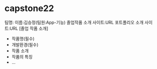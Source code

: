 # capstone22

팀명:
이름:김승정(팀원:App-기능)
졸업작품 소개 사이트:URL
포트폴리오 소개 사이트:URL
[졸업 작품 소개]
- 작품명(필수)
- 개발환경(필수)
- 작품 소개
- 작품의 특징
- ...

